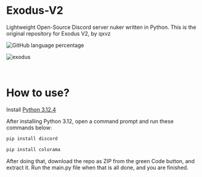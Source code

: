 # Exodus-V2
Lightweight Open-Source Discord server nuker written in Python.
This is the original repository for Exodus V2, by qxvz

![GitHub language percentage](https://img.shields.io/github/languages/top/qxvz/Exodus-V2)


![exodus](https://github.com/user-attachments/assets/8b2719ea-e63f-4f25-beea-d9cc5433c5ab)

<br>

# How to use?

Install [Python 3.12.4](https://www.python.org/downloads/release/python-3124/)

After installing Python 3.12, open a command prompt and run these commands below:
```sh
pip install discord
```
```sh
pip install colorama
```

After doing that, download the repo as ZIP from the green Code button, and extract it.
Run the main.py file when that is all done, and you are finished.
